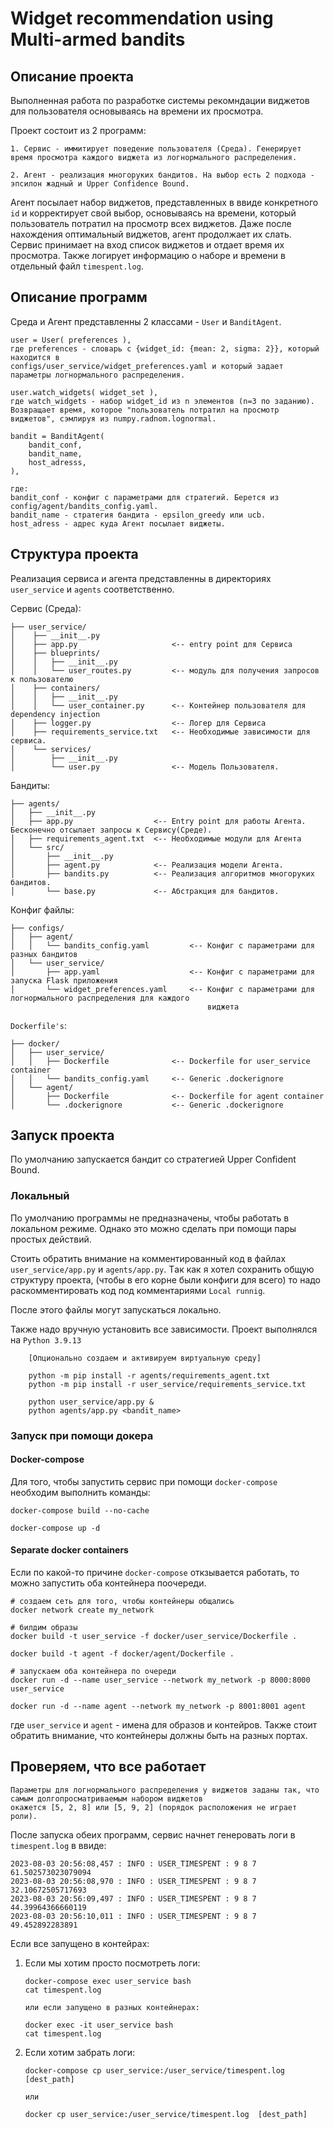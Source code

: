 # Widget recommendation using Multi-armed bandits

## Описание проекта
Выполненная работа по разработке системы рекомндации виджетов для пользователя
основываясь на времени их просмотра.

Проект состоит из 2 программ:

    1. Сервис - иммитирует поведение пользователя (Среда). Генерирует время просмотра каждого виджета из логнормального распределения.

    2. Агент - реализация многоруких бандитов. На выбор есть 2 подхода - эпсилон жадный и Upper Confidence Bound.


Агент посылает набор виджетов, представленных в ввиде конкретного `id` и корректирует свой выбор, основываясь на времени, который пользователь потратил на просмотр всех виджетов. Даже после нахождения оптимальный виджетов, агент продолжает их слать. Сервис принимает на вход список виджетов и отдает время их просмотра. Также логирует информацию о наборе и времени в отдельный файл `timespent.log`.

## Описание программ

Среда и Агент представленны 2 классами - `User` и `BanditAgent`.

```
user = User( preferences ),
где preferences - словарь с {widget_id: {mean: 2, sigma: 2}}, который находится в 
configs/user_service/widget_preferences.yaml и который задает параметры логнормального распределения.

user.watch_widgets( widget_set ),
где watch_widgets - набор widget_id из n элементов (n=3 по заданию).
Возвращает время, которое "пользователь потратил на просмотр виджетов", сэмлируя из numpy.radnom.lognormal.

```

```
bandit = BanditAgent(
    bandit_conf,
    bandit_name,
    host_adresss,
), 

где:
bandit_conf - конфиг с параметрами для стратегий. Берется из config/agent/bandits_config.yaml.
bandit_name - стратегия бандита - epsilon_greedy или ucb.
host_adress - адрес куда Агент посылает виджеты.

```

## Структура проекта

Реализация сервиса и агента представленны в директориях `user_service` и `agents` соответственно.

Сервис (Среда):
```
├── user_service/
│    ├── __init__.py
│    ├── app.py                     <-- entry point для Сервиса
│    ├── blueprints/ 
│    │   ├── __init__.py
│    │   └── user_routes.py         <-- модуль для получения запросов к пользователю
│    ├── containers/
│    │   ├── __init__.py
│    │   └── user_container.py      <-- Контейнер пользователя для dependency injection
│    ├── logger.py                  <-- Логер для Сервиса
│    ├── requirements_service.txt   <-- Необходимые зависимости для сервиса.
│    └── services/
│        ├── __init__.py
│        └── user.py                <-- Модель Пользователя.

```

Бандиты:
```
├── agents/
│   ├── __init__.py
│   ├── app.py                  <-- Entry point для работы Агента. Бесконечно отсылает запросы к Сервису(Среде).
│   ├── requirements_agent.txt  <-- Необходимые модули для Агента
│   └── src/
│       ├── __init__.py
│       ├── agent.py            <-- Реализация модели Агента.
│       ├── bandits.py          <-- Реализация алгоритмов многоруких бандитов.
│       └── base.py             <-- Абстракция для бандитов.

```
Конфиг файлы:
```
├── configs/
│   ├── agent/
│   │   └── bandits_config.yaml         <-- Конфиг с параметрами для разных бандитов
│   └── user_service/
│       ├── app.yaml                    <-- Конфиг с параметрами для запуска Flask приложения
│       └── widget_preferences.yaml     <-- Конфиг с параметрами для логнормального распределения для каждого
                                            виджета
```

`Dockerfile's`:
```
├── docker/
│   ├── user_service/
│   │   ├── Dockerfile              <-- Dockerfile for user_service container
│   │   └── bandits_config.yaml     <-- Generic .dockerignore
│   └── agent/
│       ├── Dockerfile              <-- Dockerfile for agent container
│       └── .dockerignore           <-- Generic .dockerignore
```


## Запуск проекта

По умолчанию запускается бандит со стратегией Upper Confident Bound.

### Локальный 
По умолчанию программы не предназначены, чтобы работать в локальном режиме. Однако это можно сделать при помощи пары простых действий.

Стоить обратить внимание на комментированный код в файлах `user_service/app.py` и `agents/app.py`.
Tак как я хотел сохранить общую структуру проекта,
(чтобы в его корне были конфиги для всего) то надо раскомментировать код под комментариями  `Local runnig`.

После этого файлы могут запускаться локально.

Также надо вручную установить все зависимости. Проект выполнялся на `Python 3.9.13`
```
    [Опционально создаем и активируем виртуальную среду]

    python -m pip install -r agents/requirements_agent.txt
    python -m pip install -r user_service/requirements_service.txt
```

```
    python user_service/app.py &
    python agents/app.py <bandit_name>
```


### Запуск при помощи докера
#### Docker-compose

Для того, чтобы запустить сервис при помощи `docker-compose` необходим выполнить команды:

    docker-compose build --no-cache

    docker-compose up -d

#### Separate docker containers

Если по какой-то причине `docker-compose` откзывается работать, то можно запустить оба контейнера поочереди.

```
# создаем сеть для того, чтобы контейнеры общались
docker network create my_network

# билдим образы
docker build -t user_service -f docker/user_service/Dockerfile .

docker build -t agent -f docker/agent/Dockerfile .

# запускаем оба контейнера по очереди
docker run -d --name user_service --network my_network -p 8000:8000 user_service

docker run -d --name agent --network my_network -p 8001:8001 agent
```

где `user_service` и `agent` - имена для образов и контейров. Также стоит обратить внимание, что контейнеры должны быть на разных портах.

## Проверяем, что все работает

```
Параметры для логнормального распределения у виджетов заданы так, что самым долгопросматриваемым набором виджетов
окажется [5, 2, 8] или [5, 9, 2] (порядок расположения не играет роли).
```

После запуска обеих программ, сервис начнет генеровать логи в `timespent.log` в ввиде:

```
2023-08-03 20:56:08,457 : INFO : USER_TIMESPENT : 9 8 7 61.502573023079094
2023-08-03 20:56:08,970 : INFO : USER_TIMESPENT : 9 8 7 32.10672505717693
2023-08-03 20:56:09,497 : INFO : USER_TIMESPENT : 9 8 7 44.39964366660119
2023-08-03 20:56:10,011 : INFO : USER_TIMESPENT : 9 8 7 49.452892283891
```

Если все запущено в контейрах:

1. Если мы хотим просто посмотреть логи:
    ```
    docker-compose exec user_service bash
    cat timespent.log

    или если запущено в разных контейнерах:

    docker exec -it user_service bash
    cat timespent.log
    ```

2. Если хотим забрать логи:
    ```
    docker-compose cp user_service:/user_service/timespent.log  [dest_path]
    
    или

    docker cp user_service:/user_service/timespent.log  [dest_path]
    ```


